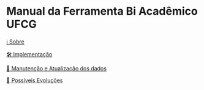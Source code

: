 # Manual da Ferramenta Bi Acadêmico UFCG

[ℹ️ Sobre](Manual%20da%20Ferramenta%20Bi%20Acade%CC%82mico%20UFCG%201afe05f13f4a803f8e1dc2da2ea656a1/%E2%84%B9%EF%B8%8F%20Sobre%201afe05f13f4a80fb9244da0675b5dd1e.md)

[🛠️ Implementação](Manual%20da%20Ferramenta%20Bi%20Acade%CC%82mico%20UFCG%201afe05f13f4a803f8e1dc2da2ea656a1/%F0%9F%9B%A0%EF%B8%8F%20Implementac%CC%A7a%CC%83o%201afe05f13f4a804ebb8ce5eb00f9b798.md)

[🔧 Manutenção e Atualização dos dados](Manual%20da%20Ferramenta%20Bi%20Acade%CC%82mico%20UFCG%201afe05f13f4a803f8e1dc2da2ea656a1/%F0%9F%94%A7%20Manutenc%CC%A7a%CC%83o%20e%20Atualizac%CC%A7a%CC%83o%20dos%20dados%201b0e05f13f4a8005930ee33aa4998c12.md)

[🌱 Possíveis Evoluções](Manual%20da%20Ferramenta%20Bi%20Acade%CC%82mico%20UFCG%201afe05f13f4a803f8e1dc2da2ea656a1/%F0%9F%8C%B1%20Possi%CC%81veis%20Evoluc%CC%A7o%CC%83es%201b3e05f13f4a807d810cc4e2958d32f3.md)